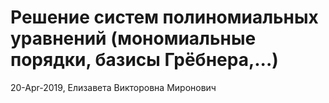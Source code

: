 # Решение систем полиномиальных уравнений (мономиальные порядки, базисы Грёбнера,...)

20-Apr-2019, Елизавета Викторовна Миронович
